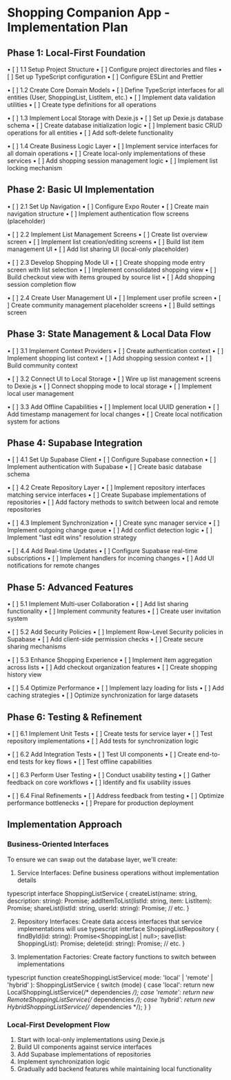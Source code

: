 # Shopping Companion App - Implementation Plan

## Phase 1: Local-First Foundation
• [ ] 1.1 Setup Project Structure
  • [ ] Configure project directories and files
  • [ ] Set up TypeScript configuration
  • [ ] Configure ESLint and Prettier

• [ ] 1.2 Create Core Domain Models
  • [ ] Define TypeScript interfaces for all entities (User, ShoppingList, ListItem, etc.)
  • [ ] Implement data validation utilities
  • [ ] Create type definitions for all operations

• [ ] 1.3 Implement Local Storage with Dexie.js
  • [ ] Set up Dexie.js database schema
  • [ ] Create database initialization logic
  • [ ] Implement basic CRUD operations for all entities
  • [ ] Add soft-delete functionality

• [ ] 1.4 Create Business Logic Layer
  • [ ] Implement service interfaces for all domain operations
  • [ ] Create local-only implementations of these services
  • [ ] Add shopping session management logic
  • [ ] Implement list locking mechanism

## Phase 2: Basic UI Implementation
• [ ] 2.1 Set Up Navigation
  • [ ] Configure Expo Router
  • [ ] Create main navigation structure
  • [ ] Implement authentication flow screens (placeholder)

• [ ] 2.2 Implement List Management Screens
  • [ ] Create list overview screen
  • [ ] Implement list creation/editing screens
  • [ ] Build list item management UI
  • [ ] Add list sharing UI (local-only placeholder)

• [ ] 2.3 Develop Shopping Mode UI
  • [ ] Create shopping mode entry screen with list selection
  • [ ] Implement consolidated shopping view
  • [ ] Build checkout view with items grouped by source list
  • [ ] Add shopping session completion flow

• [ ] 2.4 Create User Management UI
  • [ ] Implement user profile screen
  • [ ] Create community management placeholder screens
  • [ ] Build settings screen

## Phase 3: State Management & Local Data Flow
• [ ] 3.1 Implement Context Providers
  • [ ] Create authentication context
  • [ ] Implement shopping list context
  • [ ] Add shopping session context
  • [ ] Build community context

• [ ] 3.2 Connect UI to Local Storage
  • [ ] Wire up list management screens to Dexie.js
  • [ ] Connect shopping mode to local storage
  • [ ] Implement local user management

• [ ] 3.3 Add Offline Capabilities
  • [ ] Implement local UUID generation
  • [ ] Add timestamp management for local changes
  • [ ] Create local notification system for actions

## Phase 4: Supabase Integration
• [ ] 4.1 Set Up Supabase Client
  • [ ] Configure Supabase connection
  • [ ] Implement authentication with Supabase
  • [ ] Create basic database schema

• [ ] 4.2 Create Repository Layer
  • [ ] Implement repository interfaces matching service interfaces
  • [ ] Create Supabase implementations of repositories
  • [ ] Add factory methods to switch between local and remote repositories

• [ ] 4.3 Implement Synchronization
  • [ ] Create sync manager service
  • [ ] Implement outgoing change queue
  • [ ] Add conflict detection logic
  • [ ] Implement "last edit wins" resolution strategy

• [ ] 4.4 Add Real-time Updates
  • [ ] Configure Supabase real-time subscriptions
  • [ ] Implement handlers for incoming changes
  • [ ] Add UI notifications for remote changes

## Phase 5: Advanced Features
• [ ] 5.1 Implement Multi-user Collaboration
  • [ ] Add list sharing functionality
  • [ ] Implement community features
  • [ ] Create user invitation system

• [ ] 5.2 Add Security Policies
  • [ ] Implement Row-Level Security policies in Supabase
  • [ ] Add client-side permission checks
  • [ ] Create secure sharing mechanisms

• [ ] 5.3 Enhance Shopping Experience
  • [ ] Implement item aggregation across lists
  • [ ] Add checkout organization features
  • [ ] Create shopping history view

• [ ] 5.4 Optimize Performance
  • [ ] Implement lazy loading for lists
  • [ ] Add caching strategies
  • [ ] Optimize synchronization for large datasets

## Phase 6: Testing & Refinement
• [ ] 6.1 Implement Unit Tests
  • [ ] Create tests for service layer
  • [ ] Test repository implementations
  • [ ] Add tests for synchronization logic

• [ ] 6.2 Add Integration Tests
  • [ ] Test UI components
  • [ ] Create end-to-end tests for key flows
  • [ ] Test offline capabilities

• [ ] 6.3 Perform User Testing
  • [ ] Conduct usability testing
  • [ ] Gather feedback on core workflows
  • [ ] Identify and fix usability issues

• [ ] 6.4 Final Refinements
  • [ ] Address feedback from testing
  • [ ] Optimize performance bottlenecks
  • [ ] Prepare for production deployment

## Implementation Approach

### Business-Oriented Interfaces
To ensure we can swap out the database layer, we'll create:

1. Service Interfaces: Define business operations without implementation details

typescript
   interface ShoppingListService {
     createList(name: string, description: string): Promise<ShoppingList>;
     addItemToList(listId: string, item: ListItem): Promise<ListItem>;
     shareList(listId: string, userId: string): Promise<void>;
     // etc.
   }



2. Repository Interfaces: Create data access interfaces that service implementations will use
  typescript
   interface ShoppingListRepository {
     findById(id: string): Promise<ShoppingList | null>;
     save(list: ShoppingList): Promise<ShoppingList>;
     delete(id: string): Promise<void>;
     // etc.
   }


3. Implementation Factories: Create factory functions to switch between implementations

typescript
   function createShoppingListService(
     mode: 'local' | 'remote' | 'hybrid'
   ): ShoppingListService {
     switch (mode) {
       case 'local': return new LocalShoppingListService(/* dependencies */);
       case 'remote': return new RemoteShoppingListService(/* dependencies */);
       case 'hybrid': return new HybridShoppingListService(/* dependencies */);
     }
   }



### Local-First Development Flow
1. Start with local-only implementations using Dexie.js
2. Build UI components against service interfaces
3. Add Supabase implementations of repositories
4. Implement synchronization logic
5. Gradually add backend features while maintaining local functionality
